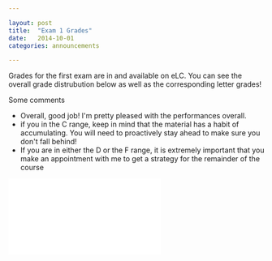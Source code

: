 ```yaml
---

layout: post
title:  "Exam 1 Grades"
date:   2014-10-01
categories: announcements 

---
```


Grades for the first exam are in and available on eLC. You can see the overall grade distrubution below as well as the corresponding letter grades!

Some comments

 - Overall, good job! I'm pretty pleased with the performances overall.
 - if you in the C range, keep in mind that the material has a habit of accumulating. You will need to proactively stay ahead to make sure you don't fall behind!
  - If you are in either the D or the F range, it is extremely important that you make an appointment with me to get a strategy for the remainder of the course
 

![Grade Distribution](/calc2/exam1_grade_distribution.pdf)
